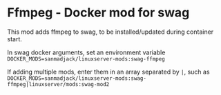 # Ffmpeg - Docker mod for swag

This mod adds ffmpeg to swag, to be installed/updated during container start.

In swag docker arguments, set an environment variable `DOCKER_MODS=sanmadjack/linuxserver-mods:swag-ffmpeg`

If adding multiple mods, enter them in an array separated by `|`, such as `DOCKER_MODS=sanmadjack/linuxserver-mods:swag-ffmpeg|linuxserver/mods:swag-mod2`
